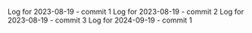 Log for 2023-08-19 - commit 1
Log for 2023-08-19 - commit 2
Log for 2023-08-19 - commit 3
Log for 2024-09-19 - commit 1
